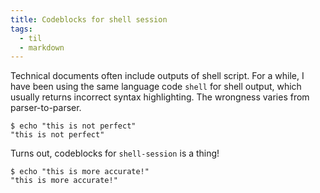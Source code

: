 ```yaml
---
title: Codeblocks for shell session
tags:
  - til
  - markdown
---
```


Technical documents often include outputs of shell script. For a while, I have been using the same language code `shell` for shell output, which usually returns incorrect syntax highlighting. The wrongness varies from parser-to-parser.

```shell
$ echo "this is not perfect"
"this is not perfect"
```

Turns out, codeblocks for `shell-session` is a thing!

```shell-session
$ echo "this is more accurate!"
"this is more accurate!"
```
